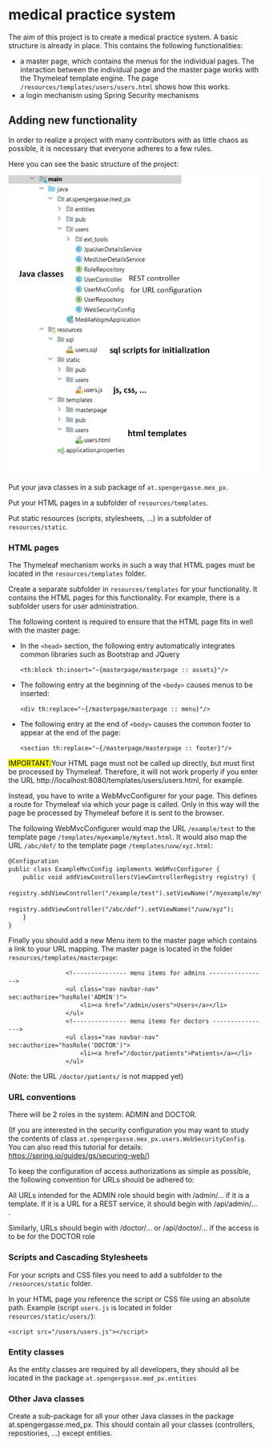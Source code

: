 # medical practice system
The aim of this project is to create a medical practice system.
A basic structure is already in place. This contains the following functionalities:

- a master page, which contains the menus for the individual pages. The interaction between the individual 
page and the master page works with the Thymeleaf template engine.
The page ```/resources/templates/users/users.html``` shows how this works.
- a login mechanism using Spring Security mechanisms

## Adding new functionality
In order to realize a project with many contributors with as little chaos as possible, 
it is necessary that everyone adheres to a few rules.

Here you can see the basic structure of the project:

![file structure](file_structure.png)

Put your java classes in a sub package of ```at.spengergasse.mex_px```.

Put your HTML pages in a subfolder of ```resources/templates```.

Put static resources (scripts, stylesheets, ...) in a subfolder of ```resources/static```.


### HTML pages
The Thymeleaf mechanism works in such a way that HTML pages must be located in the ```resources/templates``` folder.

Create a separate subfolder in ```resources/templates``` for your functionality. 
It contains the HTML pages for this functionality.
For example, there is a subfolder users for user administration.

The following content is required to ensure that the HTML page fits in well with the master page:

- In the ```<head>``` section, the following entry automatically integrates common libraries 
    such as Bootstrap and JQuery
    ```
    <th:block th:insert="~{masterpage/masterpage :: assets}"/>
    ```
  
- The following entry at the beginning of the ```<body>``` causes menus to be inserted:
    ````
    <div th:replace="~{/masterpage/masterpage :: menu}"/>
    ````

- The following entry at the end of ```<body>``` causes the common footer to appear at the end of the page:
    ````
    <section th:replace="~{/masterpage/masterpage :: footer}"/>
    ````

<mark>IMPORTANT:</mark>Your HTML page must not be called up directly, 
but must first be processed by Thymeleaf. 
Therefore, it will not work properly if you enter the URL http://localhost:8080/templates/users/users.html, for example.

Instead, you have to write a WebMvcConfigurer for your page. 
This defines a route for Thymeleaf via which your page is called. 
Only in this way will the page be processed by Thymeleaf before it is sent to the browser. 

The following WebMvcConfigurer would map the URL ```/example/test``` to the template 
page ```/templates/myexample/mytest.html```.
It would also map the URL ```/abc/def/``` to the template page ```/templates/uvw/xyz.html```:
````
@Configuration
public class ExampleMvcConfig implements WebMvcConfigurer {
    public void addViewControllers(ViewControllerRegistry registry) {
        registry.addViewController("/example/test").setViewName("/myexample/mytest");
        registry.addViewController("/abc/def").setViewName("/uvw/xyz");
    }
}
````

Finally you should add a new Menu item to the master page which contains a link to your URL mapping. 
The master page is located in the folder ```resources/templates/masterpage```:

````
                <!--------------- menu items for admins ---------------->
                <ul class="nav navbar-nav" sec:authorize="hasRole('ADMIN')">
                    <li><a href="/admin/users">Users</a></li>
                </ul>
                <!--------------- menu items for doctors ---------------->
                <ul class="nav navbar-nav" sec:authorize="hasRole('DOCTOR')">
                    <li><a href="/doctor/patients">Patients</a></li>
                </ul>
````
(Note: the URL ```/doctor/patients/``` is not mapped yet)



### URL conventions
There will be 2 roles in the system: ADMIN and DOCTOR.

(If you are interested in the security configuration you may want to study the contents of class 
```at.spengergasse.mex_px.users.WebSecurityConfig```.
You can also read this tutorial for details: https://spring.io/guides/gs/securing-web/)

To keep the configuration of access authorizations as simple as possible, 
the following convention for URLs should be adhered to:

All URLs intended for the ADMIN role should begin with /admin/... if it is a template. 
If it is a URL for a REST service, it should begin with /api/admin/... .

Similarly, URLs should begin with /doctor/... or /api/doctor/... if the access is to be for the DOCTOR role


### Scripts and Cascading Stylesheets
For your scripts and CSS files you need to add a subfolder to the ```/resources/static``` folder. 

In your HTML page you reference the script or CSS file using an absolute path. Example 
(script ```users.js``` is located in folder ```resources/static/users/```):
```
<script src="/users/users.js"></script>
```

### Entity classes
As the entity classes are required by all developers, they should all be located in the package 
```at.spengergasse.med_px.entities```

### Other Java classes
Create a sub-package for all your other Java classes in the package at.spengergasse.med_px.
This should contain all your classes (controllers, repostiories, ...) except entities.